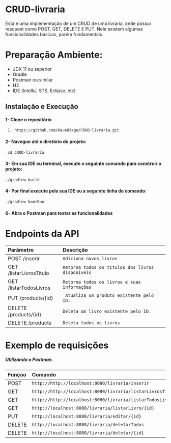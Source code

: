 
# CRUD-livraria

Está é uma implementação de um CRUD de uma livraria, onde possui resquest como POST, GET, DELETE E PUT. Nele existem algumas funcionalidades básicas, porém fundamentais 

# Preparação Ambiente:
- JDK 11 ou seperior
- Gradle
- Postman ou similar 
- H2
- IDE (IntelliJ, STS, Eclipse, etc)

## Instalação e Execução 

#### 1- Clone o repositório 

```http
 1. https://github.com/Kaue03ago/CRUD-livraria.git
```
#### 2- Navegue até o diretório do projeto:

```http
 cd CRUD-livraria
```

#### 3- Em sua IDE ou terminal, execute o seguinte comando para construir o projeto:
```http
./gradlew build 
```
#### 4- Por final execute pela sua IDE ou a seguinte linha de comando:
```http
./gradlew bootRun
```

#### 6- Abra o Postman para testar as funcionalidades 

# Endpoints da API

| Parâmetro                 | Descrição                                    |
| :----------               | :----------                                  |
| POST /inserir          |`` Adiciona novos livros                    ``    |
| GET /listarLivrosTitulo           | ``Retorna todos os titulos dos livros disponiveis        ``          |
| GET /listarTodosLivros      | ``Retorna todos os livros e suas informações       ``                 |
| PUT /products/{id}      | ` Atualiza um produto existente pelo ID.`    |
| DELETE /products/{id}   | ``Deleta um livro existente pelo ID.       ``|
| DELETE /products        | ``Deleta todos os livros``                   |



#   Exemplo de requisições

##### Utilizando o Postman.

| Função                    |  Comando                           | 
| :----------               | :----------                        | 
| POST                    | ``http://http://localhost:8080/livraria/inserir``  |
| GET                     | ``http://http://localhost:8080/livraria/listarLivrosTitulo``  |
| GET                     | ``http://http://localhost:8080/livraria/listarTodosLivros   ``| 
GET                     | ``http://localhost:8080/livraria/listarLivro/{id}``                |
| PUT           | ``http://localhost:8080/livraria/editar/{id}              ``         |
| DELETE           | ``http://localhost:8080/livraria/deletarTodos``                        |
| DELETE           | ``http://localhost:8080/livraria/deletar/{id}``                        |